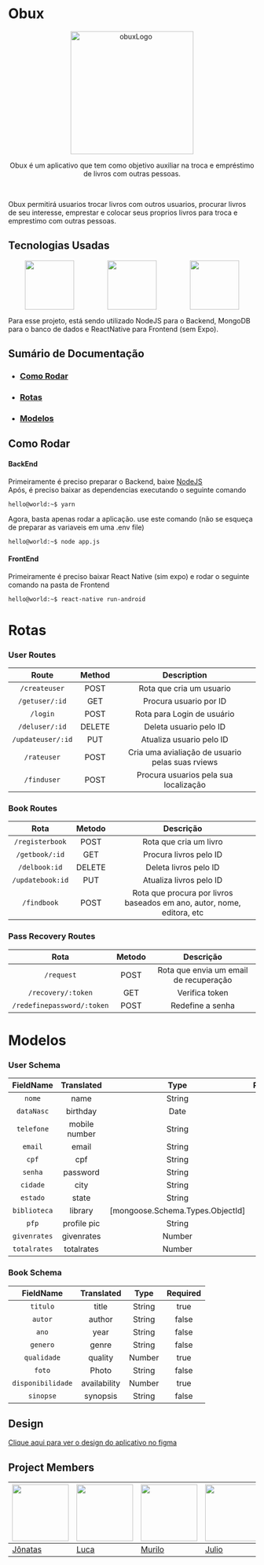 # Obux

<p align="center" style="display: flex; align-items: center; justify-content: space-around">
  <img src="./LOGO.png" alt="obuxLogo" width="250">
</p>
<p align="center">Obux é um aplicativo que tem como objetivo auxiliar na troca e empréstimo de livros com outras pessoas.</p>
<br/>

Obux permitirá usuarios trocar livros com outros usuarios, procurar livros de seu interesse, emprestar e colocar seus proprios livros para troca e emprestimo com outras pessoas.
<br/>

## Tecnologias Usadas
<p align="center" style="display: flex; align-items: center; justify-content: space-around">
  <img src="./nodejs_logo.png" width="100">
  <img src="./mongo_logo.png" width="100">
  <img src="./rn_logo.png" width="100">
</p>

Para esse projeto, está sendo utilizado NodeJS para o Backend, MongoDB para o banco de dados e ReactNative para Frontend (sem Expo).
<br/>

## Sumário de Documentação
* ### [Como Rodar](#como-rodar)
* ### [Rotas](#rotas)
* ### [Modelos](#modelos)

## Como Rodar
#### BackEnd
Primeiramente é preciso preparar o Backend, baixe [NodeJS](https://nodejs.org/en/)
<br/>
Após, é preciso baixar as dependencias executando o seguinte comando

```console
hello@world:~$ yarn
```

Agora, basta apenas rodar a aplicação. use este comando (não se esqueça de preparar as variaveis em uma .env file)

```console
hello@world:~$ node app.js
```

#### FrontEnd
Primeiramente é preciso baixar React Native (sim expo) e rodar o seguinte comando na pasta de Frontend

```console
hello@world:~$ react-native run-android
```

# Rotas

### User Routes
|       Route           |    Method    |                   Description                    |                                                                         
|   :---------------:   | :----------: | :----------------------------------------------: |                                                                           
|  `/createuser`        |    POST      |  Rota que cria um usuario                        |                                                         
|  `/getuser/:id`       |    GET       |  Procura usuario por  ID                         |   
|  `/login`             |    POST      |  Rota para Login de usuário                      |                                                        
|  `/deluser/:id`       |    DELETE    |  Deleta usuario pelo ID                          |                 
|  `/updateuser/:id`    |    PUT       |  Atualiza usuario pelo ID                        |                                                     
|  `/rateuser`          |    POST      |  Cria uma avialiação de usuario pelas suas rviews|
|  `/finduser`          |    POST      |  Procura usuarios pela sua localização           | 

### Book Routes
|       Rota        |    Metodo    |                                   Descrição                                  |                                                                                                          
| :--------------:  | :----------: | :--------------------------------------------------------------------------: |                                                                           
|  `/registerbook`  |    POST      |   Rota que cria um livro                                                     |                                                         
|  `/getbook/:id`   |    GET       |   Procura livros pelo ID                                                     |   
|  `/delbook:id`    |    DELETE    |   Deleta livros pelo ID                                                      |                                                        
|  `/updatebook:id` |    PUT       |   Atualiza livros pelo ID                                                    |                 
|  `/findbook`      |    POST      |   Rota que procura por livros baseados em ano, autor, nome, editora, etc     |

### Pass Recovery Routes
|       Rota             |    Metodo   |                                  Descrição                                    |                                                                                                          
| :--------------:       | :----------: | :--------------------------------------------------------------------------: |                                                                           
|  `/request`            |    POST      |   Rota que envia um email de recuperação                                     |                                                         
|  `/recovery/:token`   |    GET       |   Verifica token                                                                |   
|  `/redefinepassword/:token`         |    POST    |   Redefine a senha                                               |                                                        

# Modelos

### User Schema
| FieldName  | Translated    | Type                                   | Required | Unique |
|:------------:|:---------------:|:----------------------------------------:|:---------:|:--------:|
| `nome`       | name          | String                                 | true    | false  |
| `dataNasc`   | birthday      | Date                                   | true    | false  |
| `telefone`  | mobile number | String                                 | false   | true   |
| `email`      | email         | String                                 | true    | true   |
| `cpf`        | cpf           | String                                 | true    | true   |
| `senha`      | password      | String                                 | true    | false  |
| `cidade`     | city          | String                                 | true    | false  |
| `estado`     | state         | String                                 | true    | false  |
| `biblioteca` | library       |  \[mongoose\.Schema\.Types\.ObjectId\] | false   | false  |
| `pfp`        | profile pic   | String                                 | false   | false  |
| `givenrates` | givenrates    | Number                                 | false   | false  |
| `totalrates` | totalrates    | Number                                 | false   | false  |


### Book Schema
| FieldName       | Translated   | Type   | Required |
|:-----------------:|:--------------:|:--------:|:---------:|
| `titulo`          | title        | String | true    |
| `autor`           | author       | String | false   |
| `ano`             | year         | String | false   |
| `genero`          | genre        | String | false   |
| `qualidade`       | quality      | Number | true    |
| `foto`            | Photo        | String | false   |
| `disponibilidade` | availability | Number | true    |
| `sinopse`         | synopsis     | String | false   |

## Design
[Clique aqui para ver o design do aplicativo no figma](https://www.figma.com/file/tAH0UaEkDmD9pgSNjInOwj/Untitled?node-id=157%3A177)

## Project Members
| <img src="https://avatars.githubusercontent.com/jonatasfernandespimenta" width=115> | <img src="https://avatars.githubusercontent.com/LucaKmit" width=115> | <img src="https://avatars.githubusercontent.com/murilindo" width=115> | <img src="https://avatars.githubusercontent.com/JulioCelloto" width=115> | <img src="https://avatars.githubusercontent.com/capjackOrigins" width=115> |  
|---|---|---|---|---|
| <a href="https://github.com/jonatasfernandespimenta">Jônatas</a> | <a href="https://github.com/LucaKmit">Luca</a> | <a href="https://github.com/murilindo">Murilo</a> | <a href="https://github.com/JulioCelloto">Julio</a> | <a href="https://github.com/capjackOrigins">Pedro</a> |
